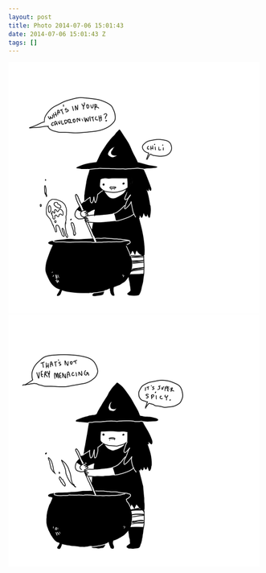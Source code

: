 ```yaml
---
layout: post
title: Photo 2014-07-06 15:01:43
date: 2014-07-06 15:01:43 Z
tags: []
---
```

![](/media/2014/07/90947724512_0.png)
![](/media/2014/07/90947724512_1.png)

